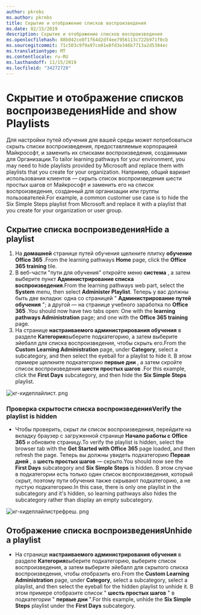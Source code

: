 ```yaml
---
author: pkrebs
ms.author: pkrebs
title: Скрытие и отображение списков воспроизведения
ms.date: 02/15/2019
description: Скрытие и отображение списков воспроизведения
ms.openlocfilehash: 88b042ce8f1f64d2df4ee7956113c722b971f0cb
ms.sourcegitcommit: 71c503c9f9a97ce01e8fd3e346b7713a2d5304ec
ms.translationtype: MT
ms.contentlocale: ru-RU
ms.lasthandoff: 11/15/2019
ms.locfileid: "34272728"
---
```

# <a name="hide-and-show-playlists"></a><span data-ttu-id="3cfeb-103">Скрытие и отображение списков воспроизведения</span><span class="sxs-lookup"><span data-stu-id="3cfeb-103">Hide and show Playlists</span></span>

<span data-ttu-id="3cfeb-104">Для настройки путей обучения для вашей среды может потребоваться скрыть списки воспроизведения, предоставляемые корпорацией Майкрософт, и заменить их списками воспроизведения, созданными для Организации.</span><span class="sxs-lookup"><span data-stu-id="3cfeb-104">To tailor learning pathways for your environment, you may need to hide playlists provided by Microsoft and replace them with playlists that you create for your organization.</span></span> <span data-ttu-id="3cfeb-105">Например, общий вариант использования клиентов — скрыть список воспроизведения шести простых шагов от Майкрософт и заменить его на список воспроизведения, созданный для организации или группы пользователей.</span><span class="sxs-lookup"><span data-stu-id="3cfeb-105">For example, a common customer use case is to hide the Six Simple Steps playlist from Microsoft and replace it with a playlist that you create for your organization or user group.</span></span> 

## <a name="hide-a-playlist"></a><span data-ttu-id="3cfeb-106">Скрытие списка воспроизведения</span><span class="sxs-lookup"><span data-stu-id="3cfeb-106">Hide a playlist</span></span>

1. <span data-ttu-id="3cfeb-107">На **домашней** странице путей обучения щелкните плитку **обучение Office 365** .</span><span class="sxs-lookup"><span data-stu-id="3cfeb-107">From the learning pathways **Home** page, click the **Office 365 training** tile.</span></span>
2. <span data-ttu-id="3cfeb-108">В веб-части "пути для обучения" откройте меню **система** , а затем выберите пункт **Администрирование списка воспроизведения**.</span><span class="sxs-lookup"><span data-stu-id="3cfeb-108">From the learning pathways web part, select the **System** menu, then select **Administer Playlist**.</span></span> <span data-ttu-id="3cfeb-109">Теперь у вас должны быть две вкладки: одна со страницей " **Администрирование путей обучения** "; а другой — на странице учебного заработка по **Office 365** .</span><span class="sxs-lookup"><span data-stu-id="3cfeb-109">You should now have two tabs open: One with the **learning pathways Administration** page; and one with the **Office 365 training** page.</span></span> 
3. <span data-ttu-id="3cfeb-110">На странице **настраиваемого администрирования обучения** в разделе **Категория**выберите подкатегорию, а затем выберите эйебалл для списка воспроизведения, чтобы скрыть его.</span><span class="sxs-lookup"><span data-stu-id="3cfeb-110">From the **Custom Learning Administration** page, under **Category**, select a subcategory, and then select the eyeball for a playlist to hide it.</span></span> <span data-ttu-id="3cfeb-111">В этом примере щелкните подкатегорию **первые дни** , а затем скройте список воспроизведения **шести простых шагов** .</span><span class="sxs-lookup"><span data-stu-id="3cfeb-111">For this example, click the **First Days** subcategory, and then hide the **Six Simple Steps** playlist.</span></span>  

![кг-хидеплайлист. png](media/cg-hideplaylist.png)

### <a name="verify-the-playlist-is-hidden"></a><span data-ttu-id="3cfeb-113">Проверка скрытости списка воспроизведения</span><span class="sxs-lookup"><span data-stu-id="3cfeb-113">Verify the playlist is hidden</span></span>
- <span data-ttu-id="3cfeb-114">Чтобы проверить, скрыт ли список воспроизведения, перейдите на вкладку браузер с загруженной странице **Начало работы с Office 365** и обновите страницу.</span><span class="sxs-lookup"><span data-stu-id="3cfeb-114">To verify the playlist is hidden, select the browser tab with the **Get Started with Office 365** page loaded, and then refresh the page.</span></span> <span data-ttu-id="3cfeb-115">Теперь вы должны увидеть подкатегорию **Первая дней** , а **шесть простых шагов** — скрыто.</span><span class="sxs-lookup"><span data-stu-id="3cfeb-115">You should now see the **First Days** subcategory and **Six Simple Steps** is hidden.</span></span> <span data-ttu-id="3cfeb-116">В этом случае в подкатегории есть только один список воспроизведения, который скрыт, поэтому пути обучения также скрывают подкатегорию, а не пустую подкатегорию.</span><span class="sxs-lookup"><span data-stu-id="3cfeb-116">In this case, there is only one playlist in the subcategory and it's hidden, so learning pathways also hides the subcategory rather than display an empty subcategory.</span></span> 

![кг-хидеплайлистрефреш. png](media/cg-hideplaylistrefresh.png)

## <a name="unhide-a-playlist"></a><span data-ttu-id="3cfeb-118">Отображение списка воспроизведения</span><span class="sxs-lookup"><span data-stu-id="3cfeb-118">Unhide a playlist</span></span>

- <span data-ttu-id="3cfeb-119">На странице **настраиваемого администрирования обучения** в разделе **Категория**выберите подкатегорию, выберите список воспроизведения, а затем выберите эйебалл для скрытого списка воспроизведения, чтобы отобразить его.</span><span class="sxs-lookup"><span data-stu-id="3cfeb-119">From the **Custom Learning Administration** page, under **Category**, select a subcategory, select a playlist, and then select the eyeball for the hidden playlist to unhide it.</span></span> <span data-ttu-id="3cfeb-120">В этом примере отобразите список " **шесть простых шагов** " в подкатегории " **первые дни** ".</span><span class="sxs-lookup"><span data-stu-id="3cfeb-120">For this example, unhide the **Six Simple Steps** playlist under the **First Days** subcategory.</span></span>  

